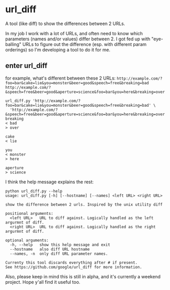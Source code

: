 url_diff
========

A tool (like diff) to show the differences between 2 URLs.

In my job I work with a lot of URLs, and often need to know which parameters (names and/or values) differ between 2.  I got fed up with "eye-balling" URLs to figure out the difference (esp. with different param orderings) so I'm developing a tool to do it for me.

enter url_diff
--------------

for example, what's different between these 2 URLs:
`http://example.com/?foo=bar&cake=lie&you=monster&beer=good&speech=free&breaking=bad`
`http://example.com/?&speech=free&beer=good&aperture=science&foo=bar&you=here&breaking=over`

    url_diff.py 'http://example.com/?foo=bar&cake=lie&you=monster&beer=good&speech=free&breaking=bad' \
      'http://example.com/?&speech=free&beer=good&aperture=science&foo=bar&you=here&breaking=over'
    breaking
    < bad
    > over

    cake
    < lie

    you
    < monster
    > here

    aperture
    > science


I think the help message explains the rest:

    python url_diff.py --help
    usage: url_diff.py [-h] [--hostname] [--names] <left URL> <right URL>

    show the difference between 2 urls. Inspired by the unix utility diff

    positional arguments:
      <left URL>   URL to diff against. Logically handled as the left argurmnt of diff.
      <right URL>  URL to diff against. Logically handled as the right argurmnt of diff.

    optional arguments:
      -h, --help   show this help message and exit
      --hostname   also diff URL hostname
      --names, -n  only diff URL parameter names.

    Currenty this tool discards everything after # if present.
    See https://github.com/google/url_diff for more information.

Also, please keep in mind this is still in alpha, and it's currently a weekend project. Hope y'all find it useful too.
